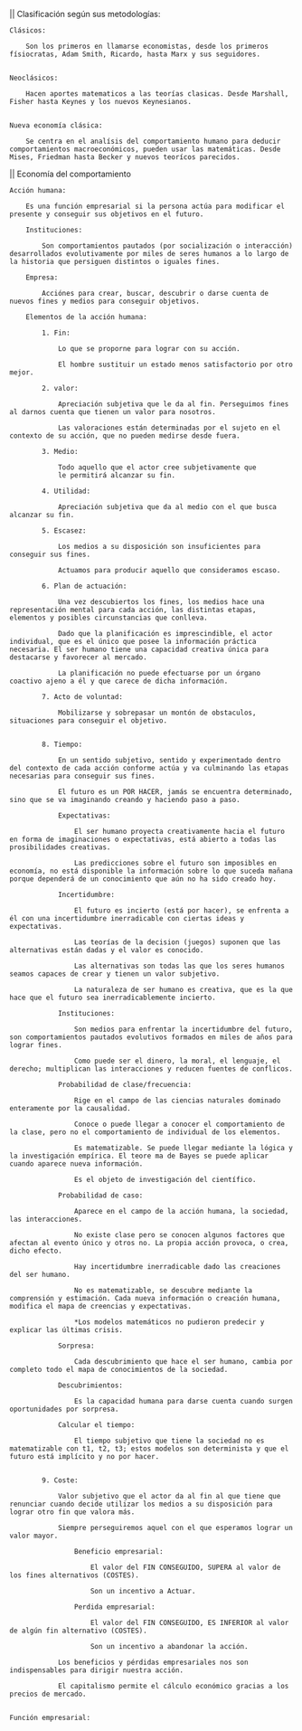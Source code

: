 || Clasificación según sus metodologías: 
	
	Clásicos: 

		Son los primeros en llamarse economistas, desde los primeros físiocratas, Adam Smith, Ricardo, hasta Marx y sus seguidores.


	Neoclásicos: 

		Hacen aportes matematicos a las teorías clasicas. Desde Marshall, Fisher hasta Keynes y los nuevos Keynesianos.


	Nueva economía clásica: 

		Se centra en el analísis del comportamiento humano para deducir comportamientos macroeconómicos, pueden usar las matemáticas. Desde Mises, Friedman hasta Becker y nuevos teorícos parecidos.  



|| Economía del comportamiento
	
	Acción humana: 

		Es una función empresarial si la persona actúa para modificar el presente y conseguir sus objetivos en el futuro.

		Instituciones: 

			Son comportamientos pautados (por socialización o interacción) desarrollados evolutivamente por miles de seres humanos a lo largo de la historia que persiguen distintos o iguales fines.

		Empresa: 

			Acciónes para crear, buscar, descubrir o darse cuenta de nuevos fines y medios para conseguir objetivos.

		Elementos de la acción humana: 

			1. Fin: 

				Lo que se proporne para lograr con su acción.
				
				El hombre sustituir un estado menos satisfactorio por otro mejor.

			2. valor: 

				Apreciación subjetiva que le da al fin. Perseguimos fines al darnos cuenta que tienen un valor para nosotros.

				Las valoraciones están determinadas por el sujeto en el contexto de su acción, que no pueden medirse desde fuera.

			3. Medio: 

				Todo aquello que el actor cree subjetivamente que
				le permitirá alcanzar su fin.

			4. Utilidad: 

				Apreciación subjetiva que da al medio con el que busca alcanzar su fin.

			5. Escasez: 

				Los medios a su disposición son insuficientes para conseguir sus fines.

				Actuamos para producir aquello que consideramos escaso.

			6. Plan de actuación:

				Una vez descubiertos los fines, los medios hace una representación mental para cada acción, las distintas etapas, elementos y posibles circunstancias que conlleva.

				Dado que la planificación es imprescindible, el actor individual, que es el único que posee la información práctica necesaria. El ser humano tiene una capacidad creativa única para destacarse y favorecer al mercado. 

				La planificación no puede efectuarse por un órgano coactivo ajeno a él y que carece de dicha información.

			7. Acto de voluntad: 

				Mobilizarse y sobrepasar un montón de obstaculos, situaciones para conseguir el objetivo.


			8. Tiempo: 

				En un sentido subjetivo, sentido y experimentado dentro del contexto de cada acción conforme actúa y va culminando las etapas necesarias para conseguir sus fines. 

				El futuro es un POR HACER, jamás se encuentra determinado, sino que se va imaginando creando y haciendo paso a paso.

				Expectativas:

					El ser humano proyecta creativamente hacia el futuro en forma de imaginaciones o expectativas, está abierto a todas las prosibilidades creativas.

					Las predicciones sobre el futuro son imposibles en economía, no está disponible la información sobre lo que suceda mañana porque dependerá de un conocimiento que aún no ha sido creado hoy.

				Incertidumbre:

					El futuro es incierto (está por hacer), se enfrenta a él con una incertidumbre inerradicable con ciertas ideas y expectativas.

					Las teorías de la decision (juegos) suponen que las alternativas están dadas y el valor es conocido. 

					Las alternativas son todas las que los seres humanos seamos capaces de crear y tienen un valor subjetivo. 

					La naturaleza de ser humano es creativa, que es la que hace que el futuro sea inerradicablemente incierto.

				Instituciones: 

					Son medios para enfrentar la incertidumbre del futuro, son comportamientos pautados evolutivos formados en miles de años para lograr fines. 

					Como puede ser el dinero, la moral, el lenguaje, el derecho; multiplican las interacciones y reducen fuentes de conflicos.

				Probabilidad de clase/frecuencia:

					Rige en el campo de las ciencias naturales dominado enteramente por la causalidad.

					Conoce o puede llegar a conocer el comportamiento de la clase, pero no el comportamiento de individual de los elementos.

					Es matematizable. Se puede llegar mediante la lógica y la investigación empírica. El teore ma de Bayes se puede aplicar cuando aparece nueva información. 

					Es el objeto de investigación del científico.  

				Probabilidad de caso: 

					Aparece en el campo de la acción humana, la sociedad, las interacciones.
					
					No existe clase pero se conocen algunos factores que afectan al evento único y otros no. La propia acción provoca, o crea, dicho efecto.

					Hay incertidumbre inerradicable dado las creaciones del ser humano.  

					No es matematizable, se descubre mediante la comprensión y estimación. Cada nueva información o creación humana, modifica el mapa de creencias y expectativas.

					*Los modelos matemáticos no pudieron predecir y explicar las últimas crisis.

				Sorpresa: 

					Cada descubrimiento que hace el ser humano, cambia por completo todo el mapa de conocimientos de la sociedad.

				Descubrimientos: 

					Es la capacidad humana para darse cuenta cuando surgen oportunidades por sorpresa.

				Calcular el tiempo: 

					El tiempo subjetivo que tiene la sociedad no es matematizable con t1, t2, t3; estos modelos son determinista y que el futuro está implícito y no por hacer.


			9. Coste: 

				Valor subjetivo que el actor da al fin al que tiene que renunciar cuando decide utilizar los medios a su disposición para lograr otro fin que valora más.

				Siempre perseguiremos aquel con el que esperamos lograr un valor mayor.
				
					Beneficio empresarial:

						El valor del FIN CONSEGUIDO, SUPERA al valor de los fines alternativos (COSTES).

						Son un incentivo a Actuar.

					Perdida empresarial:

						El valor del FIN CONSEGUIDO, ES INFERIOR al valor de algún fin alternativo (COSTES).

						Son un incentivo a abandonar la acción.

				Los beneficios y pérdidas empresariales nos son indispensables para dirigir nuestra acción.

				El capitalismo permite el cálculo económico gracias a los precios de mercado.


	Función empresarial:

		
